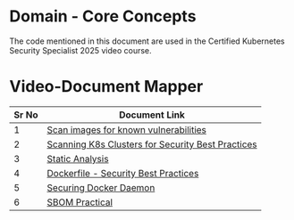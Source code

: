 # Domain - Core Concepts

The code mentioned in this document are used in the Certified Kubernetes Security Specialist 2025 video course.


# Video-Document Mapper

| Sr No | Document Link |
| ------ | ------ |
| 1 | [Scan images for known vulnerabilities][PlDa] |
| 2 | [Scanning K8s Clusters for Security Best Practices][PlDb] |
| 3 | [Static Analysis][PlDc] |
| 4 | [Dockerfile - Security Best Practices][PlDd] |
| 5 | [Securing Docker Daemon][PlDe] |
| 6 | [SBOM Practical][PlDf] |

   [PlDa]: <./trivy.md>
   [PlDb]: <./kube-bench.md>
   [PlDc]: <./static-analysis.md>
   [PlDd]: <./dockerfile-best-practice.md>
   [PlDe]: <./docker-security.md>
   [PlDf]: <./sbom.md>